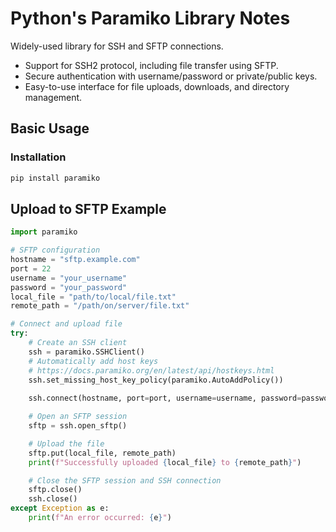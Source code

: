 # Python's Paramiko Library Notes

Widely-used library for SSH and SFTP connections.
- Support for SSH2 protocol, including file transfer using SFTP.
- Secure authentication with username/password or private/public keys.
- Easy-to-use interface for file uploads, downloads, and directory management.


## Basic Usage

### Installation

```powershell
pip install paramiko
```
## Upload to SFTP Example

```python
import paramiko

# SFTP configuration
hostname = "sftp.example.com"
port = 22
username = "your_username"
password = "your_password"
local_file = "path/to/local/file.txt"
remote_path = "/path/on/server/file.txt"

# Connect and upload file
try:
    # Create an SSH client
    ssh = paramiko.SSHClient()
    # Automatically add host keys
    # https://docs.paramiko.org/en/latest/api/hostkeys.html
    ssh.set_missing_host_key_policy(paramiko.AutoAddPolicy())  
   
    ssh.connect(hostname, port=port, username=username, password=password)

    # Open an SFTP session
    sftp = ssh.open_sftp()

    # Upload the file
    sftp.put(local_file, remote_path)
    print(f"Successfully uploaded {local_file} to {remote_path}")

    # Close the SFTP session and SSH connection
    sftp.close()
    ssh.close()
except Exception as e:
    print(f"An error occurred: {e}")
```